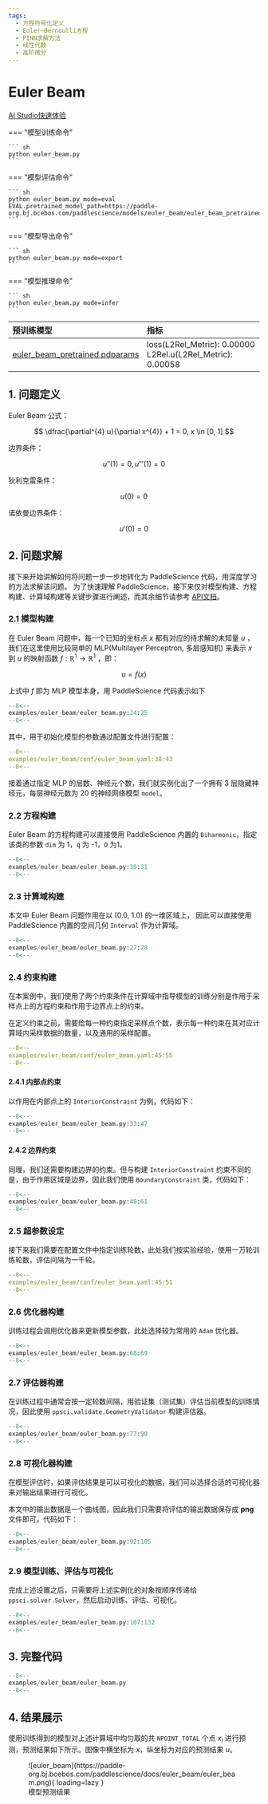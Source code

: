 ```yaml
---
tags:
  - 方程符号化定义
  - Euler–Bernoulli方程
  - PINN求解方法
  - 线性代数
  - 高阶微分
---
```


# Euler Beam

<a href="https://aistudio.baidu.com/projectdetail/8041797" class="md-button md-button--primary" style>AI Studio快速体验</a>

=== "模型训练命令"

    ``` sh
    python euler_beam.py
    ```

=== "模型评估命令"

    ``` sh
    python euler_beam.py mode=eval EVAL.pretrained_model_path=https://paddle-org.bj.bcebos.com/paddlescience/models/euler_beam/euler_beam_pretrained.pdparams
    ```

=== "模型导出命令"

    ``` sh
    python euler_beam.py mode=export
    ```

=== "模型推理命令"

    ``` sh
    python euler_beam.py mode=infer
    ```

| 预训练模型  | 指标 |
|:--| :--|
| [euler_beam_pretrained.pdparams](https://paddle-org.bj.bcebos.com/paddlescience/models/euler_beam/euler_beam_pretrained.pdparams) | loss(L2Rel_Metric): 0.00000<br>L2Rel.u(L2Rel_Metric): 0.00058 |

## 1. 问题定义

Euler Beam 公式：

$$
\dfrac{\partial^{4} u}{\partial x^{4}} + 1 = 0, x \in [0, 1]
$$

边界条件：

$$
u''(1)=0, u'''(1)=0
$$

狄利克雷条件：

$$
u(0)=0
$$

诺依曼边界条件：

$$
u'(0)=0
$$

## 2. 问题求解

接下来开始讲解如何将问题一步一步地转化为 PaddleScience 代码，用深度学习的方法求解该问题。
为了快速理解 PaddleScience，接下来仅对模型构建、方程构建、计算域构建等关键步骤进行阐述，而其余细节请参考 [API文档](../api/arch.md)。

### 2.1 模型构建

在 Euler Beam 问题中，每一个已知的坐标点 $x$ 都有对应的待求解的未知量 $u$
，我们在这里使用比较简单的 MLP(Multilayer Perceptron, 多层感知机) 来表示 $x$ 到 $u$ 的映射函数 $f: \mathbb{R}^1 \to \mathbb{R}^1$ ，即：

$$
u = f(x)
$$

上式中 $f$ 即为 MLP 模型本身，用 PaddleScience 代码表示如下

``` py linenums="24"
--8<--
examples/euler_beam/euler_beam.py:24:25
--8<--
```

其中，用于初始化模型的参数通过配置文件进行配置：

``` yaml linenums="38"
--8<--
examples/euler_beam/conf/euler_beam.yaml:38:43
--8<--
```

接着通过指定 MLP 的层数、神经元个数，我们就实例化出了一个拥有 3 层隐藏神经元，每层神经元数为 20 的神经网络模型 `model`。

### 2.2 方程构建

Euler Beam 的方程构建可以直接使用 PaddleScience 内置的 `Biharmonic`，指定该类的参数 `dim` 为 1，`q` 为 -1，`D` 为1。

``` py linenums="30"
--8<--
examples/euler_beam/euler_beam.py:30:31
--8<--
```

### 2.3 计算域构建

本文中 Euler Beam 问题作用在以 (0.0, 1.0) 的一维区域上，
因此可以直接使用 PaddleScience 内置的空间几何 `Interval` 作为计算域。

``` py linenums="27"
--8<--
examples/euler_beam/euler_beam.py:27:28
--8<--
```

### 2.4 约束构建

在本案例中，我们使用了两个约束条件在计算域中指导模型的训练分别是作用于采样点上的方程约束和作用于边界点上的约束。

在定义约束之前，需要给每一种约束指定采样点个数，表示每一种约束在其对应计算域内采样数据的数量，以及通用的采样配置。

``` yaml linenums="45"
--8<--
examples/euler_beam/conf/euler_beam.yaml:45:55
--8<--
```

#### 2.4.1 内部点约束

以作用在内部点上的 `InteriorConstraint` 为例，代码如下：

``` py linenums="33"
--8<--
examples/euler_beam/euler_beam.py:33:47
--8<--
```

#### 2.4.2 边界约束

同理，我们还需要构建边界的约束。但与构建 `InteriorConstraint` 约束不同的是，由于作用区域是边界，因此我们使用 `BoundaryConstraint` 类，代码如下：

``` py linenums="48"
--8<--
examples/euler_beam/euler_beam.py:48:61
--8<--
```

### 2.5 超参数设定

接下来我们需要在配置文件中指定训练轮数，此处我们按实验经验，使用一万轮训练轮数，评估间隔为一千轮。

``` yaml linenums="45"
--8<--
examples/euler_beam/conf/euler_beam.yaml:45:51
--8<--
```

### 2.6 优化器构建

训练过程会调用优化器来更新模型参数，此处选择较为常用的 `Adam` 优化器。

``` py linenums="68"
--8<--
examples/euler_beam/euler_beam.py:68:69
--8<--
```

### 2.7 评估器构建

在训练过程中通常会按一定轮数间隔，用验证集（测试集）评估当前模型的训练情况，因此使用 `ppsci.validate.GeometryValidator` 构建评估器。

``` py linenums="77"
--8<--
examples/euler_beam/euler_beam.py:77:90
--8<--
```

### 2.8 可视化器构建

在模型评估时，如果评估结果是可以可视化的数据，我们可以选择合适的可视化器来对输出结果进行可视化。

本文中的输出数据是一个曲线图，因此我们只需要将评估的输出数据保存成 **png** 文件即可。代码如下：

``` py linenums="92"
--8<--
examples/euler_beam/euler_beam.py:92:105
--8<--
```

### 2.9 模型训练、评估与可视化

完成上述设置之后，只需要将上述实例化的对象按顺序传递给 `ppsci.solver.Solver`，然后启动训练、评估、可视化。

``` py linenums="107"
--8<--
examples/euler_beam/euler_beam.py:107:132
--8<--
```

## 3. 完整代码

``` py linenums="1" title="euler_beam.py"
--8<--
examples/euler_beam/euler_beam.py
--8<--
```

## 4. 结果展示

使用训练得到的模型对上述计算域中均匀取的共 `NPOINT_TOTAL` 个点 $x_i$ 进行预测，预测结果如下所示。图像中横坐标为 $x$，纵坐标为对应的预测结果 $u$。

<figure markdown>
  ![euler_beam](https://paddle-org.bj.bcebos.com/paddlescience/docs/euler_beam/euler_beam.png){ loading=lazy }
  <figcaption>模型预测结果</figcaption>
</figure>
